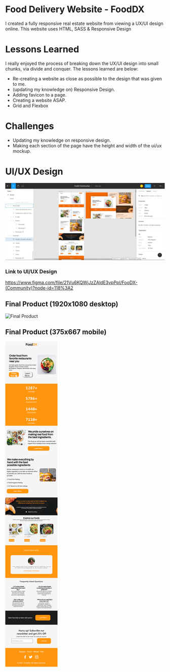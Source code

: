 # Food Delivery Website - FoodDX

I created a fully responsive real estate website from viewing a UX/UI design online. This website uses HTML, SASS & Responsive Design

# Lessons Learned

I really enjoyed the process of breaking down the UX/UI design into small chunks, via divide and conquer. The lessons learned are below:

* Re-creating a website as close as possible to the design that was given to me.
* (updating my knowledge on) Responsive Design.
* Adding favicon to a page.
* Creating a website ASAP.
* Grid and Flexbox

# Challenges

* Updating my knowledge on responsive design.
* Making each section of the page have the height and width of the ui/ux mockup.

# UI/UX Design
![Final Product](https://github.com/JoshuasProgramming/FoodDX/blob/main/images/UIUX_design.JPG)

### Link to UI/UX Design
https://www.figma.com/file/21Vu6KQWjJzZAldE3vpPpl/FooDX-(Community)?node-id=118%3A2

## Final Product (1920x1080 desktop)
![Final Product](https://github.com/JoshuasProgramming/FoodDX/blob/main/images/1920x1080.png)

## Final Product (375x667 mobile)
![Final Product](https://github.com/JoshuasProgramming/FoodDX/blob/main/images/375x667.png)
